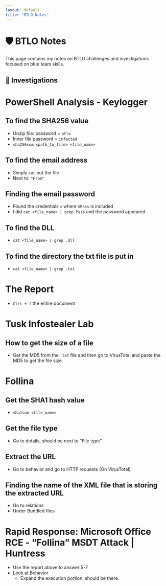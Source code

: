 ```yaml
---
layout: default
title: "BTLO Notes"
---
```


# 🛡️ BTLO Notes

This page contains my notes on BTLO challenges and investigations focused on blue team skills.

## 📌 Investigations
# PowerShell Analysis - Keylogger

## To find the SHA256 value
- Unzip file: password = `btlo`
- Inner file password = `infected`
- `sha256sum <path_to_file> <file_name>`

## To find the email address
- Simply `cat` out the file
- Next to: `"From"`

## Finding the email password
- Found the credentials `=` where `$Pass` is included
- I did `cat <file_name> | grep Pass` and the password appeared.

## To find the DLL
- `cat <file_name> | grep .dll`

## To find the directory the txt file is put in
- `cat <file_name> | grep .txt`

# The Report
- `Ctrl + f` the entire document

# Tusk Infostealer Lab

## How to get the size of a file
- Get the MD5 from the `.txt` file and then go to VirusTotal and paste the MD5 to get the file size.

# Follina

## Get the SHA1 hash value
- `sha1sum <file_name>`

## Get the file type
- Go to details, should be next to "File type" 

## Extract the URL
- Go to behavior and go to HTTP requests (On VirusTotal)

## Finding the name of the XML file that is storing the extracted URL
- Go to relations
- Under Bundled files

# Rapid Response: Microsoft Office RCE - “Follina” MSDT Attack | Huntress
- Use the report above to answer 5-7
- Look at Behavior
  - Expand the execution portion, should be there.
